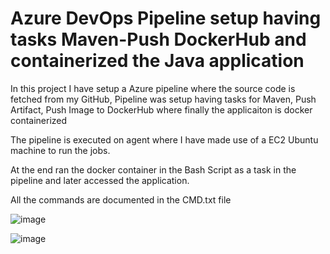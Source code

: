 # Azure DevOps Pipeline setup having tasks Maven-Push DockerHub and containerized the Java application

In this project I have setup a Azure pipeline where the source code is fetched from my GitHub, Pipeline was setup having tasks for Maven, Push Artifact, Push Image to DockerHub where finally the applicaiton is docker containerized

The pipeline is executed on agent where I have made use of a EC2 Ubuntu machine to run the jobs.

At the end ran the docker container in the Bash Script as a task in the pipeline and later accessed the application.

All the commands are documented in the CMD.txt file

![image](https://github.com/Pavan-1997/Azure_DevOps_Java_Docker/assets/32020205/7dbf30cb-435c-4e85-bb19-b050b1fa2de8)

![image](https://github.com/Pavan-1997/Azure_DevOps_Java_Docker/assets/32020205/95b69e88-f8fc-4eb0-8548-cdaefa9e4727)
